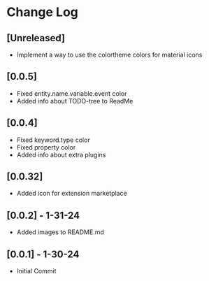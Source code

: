 # Change Log

## [Unreleased]

- Implement a way to use the colortheme colors for material icons

## [0.0.5]

- Fixed entity.name.variable.event color
- Added info about TODO-tree to ReadMe

## [0.0.4]

- Fixed keyword.type color
- Fixed property color
- Added info about extra plugins

## [0.0.32]

- Added icon for extension marketplace

## [0.0.2] - 1-31-24

- Added images to README.md

## [0.0.1] - 1-30-24

- Initial Commit

